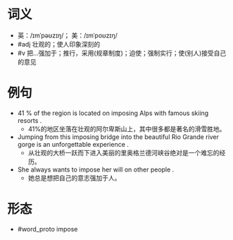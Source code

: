 # 词义
- 英：/ɪmˈpəʊzɪŋ/； 美：/ɪmˈpoʊzɪŋ/
- #adj 壮观的；使人印象深刻的
- #v 把…强加于；推行，采用(规章制度)；迫使；强制实行；使(别人)接受自己的意见
# 例句
- 41 % of the region is located on imposing Alps with famous skiing resorts .
	- 41%的地区坐落在壮观的阿尔卑斯山上，其中很多都是著名的滑雪胜地。
- Jumping from this imposing bridge into the beautiful Rio Grande river gorge is an unforgettable experience .
	- 从壮观的大桥一跃而下进入美丽的里奥格兰德河峡谷绝对是一个难忘的经历。
- She always wants to impose her will on other people .
	- 她总是想把自己的意志强加于人。
# 形态
- #word_proto impose
